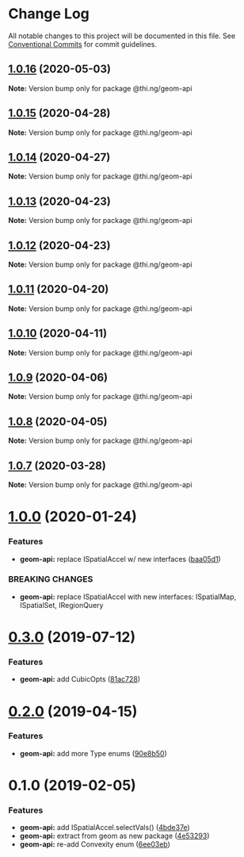 # Change Log

All notable changes to this project will be documented in this file.
See [Conventional Commits](https://conventionalcommits.org) for commit guidelines.

## [1.0.16](https://github.com/thi-ng/umbrella/compare/@thi.ng/geom-api@1.0.15...@thi.ng/geom-api@1.0.16) (2020-05-03)

**Note:** Version bump only for package @thi.ng/geom-api





## [1.0.15](https://github.com/thi-ng/umbrella/compare/@thi.ng/geom-api@1.0.14...@thi.ng/geom-api@1.0.15) (2020-04-28)

**Note:** Version bump only for package @thi.ng/geom-api





## [1.0.14](https://github.com/thi-ng/umbrella/compare/@thi.ng/geom-api@1.0.13...@thi.ng/geom-api@1.0.14) (2020-04-27)

**Note:** Version bump only for package @thi.ng/geom-api





## [1.0.13](https://github.com/thi-ng/umbrella/compare/@thi.ng/geom-api@1.0.12...@thi.ng/geom-api@1.0.13) (2020-04-23)

**Note:** Version bump only for package @thi.ng/geom-api





## [1.0.12](https://github.com/thi-ng/umbrella/compare/@thi.ng/geom-api@1.0.11...@thi.ng/geom-api@1.0.12) (2020-04-23)

**Note:** Version bump only for package @thi.ng/geom-api





## [1.0.11](https://github.com/thi-ng/umbrella/compare/@thi.ng/geom-api@1.0.10...@thi.ng/geom-api@1.0.11) (2020-04-20)

**Note:** Version bump only for package @thi.ng/geom-api





## [1.0.10](https://github.com/thi-ng/umbrella/compare/@thi.ng/geom-api@1.0.9...@thi.ng/geom-api@1.0.10) (2020-04-11)

**Note:** Version bump only for package @thi.ng/geom-api





## [1.0.9](https://github.com/thi-ng/umbrella/compare/@thi.ng/geom-api@1.0.8...@thi.ng/geom-api@1.0.9) (2020-04-06)

**Note:** Version bump only for package @thi.ng/geom-api





## [1.0.8](https://github.com/thi-ng/umbrella/compare/@thi.ng/geom-api@1.0.7...@thi.ng/geom-api@1.0.8) (2020-04-05)

**Note:** Version bump only for package @thi.ng/geom-api





## [1.0.7](https://github.com/thi-ng/umbrella/compare/@thi.ng/geom-api@1.0.6...@thi.ng/geom-api@1.0.7) (2020-03-28)

**Note:** Version bump only for package @thi.ng/geom-api





# [1.0.0](https://github.com/thi-ng/umbrella/compare/@thi.ng/geom-api@0.3.8...@thi.ng/geom-api@1.0.0) (2020-01-24)

### Features

* **geom-api:** replace ISpatialAccel w/ new interfaces ([baa05d1](https://github.com/thi-ng/umbrella/commit/baa05d1908a940115690cb3d1dd403173061d63a))

### BREAKING CHANGES

* **geom-api:** replace ISpatialAccel with new interfaces:
ISpatialMap, ISpatialSet, IRegionQuery

# [0.3.0](https://github.com/thi-ng/umbrella/compare/@thi.ng/geom-api@0.2.5...@thi.ng/geom-api@0.3.0) (2019-07-12)

### Features

* **geom-api:** add CubicOpts ([81ac728](https://github.com/thi-ng/umbrella/commit/81ac728))

# [0.2.0](https://github.com/thi-ng/umbrella/compare/@thi.ng/geom-api@0.1.12...@thi.ng/geom-api@0.2.0) (2019-04-15)

### Features

* **geom-api:** add more Type enums ([90e8b50](https://github.com/thi-ng/umbrella/commit/90e8b50))

# 0.1.0 (2019-02-05)

### Features

* **geom-api:** add ISpatialAccel.selectVals() ([4bde37e](https://github.com/thi-ng/umbrella/commit/4bde37e))
* **geom-api:** extract from geom as new package ([4e53293](https://github.com/thi-ng/umbrella/commit/4e53293))
* **geom-api:** re-add Convexity enum ([6ee03eb](https://github.com/thi-ng/umbrella/commit/6ee03eb))
